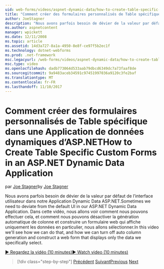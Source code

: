 ```yaml
---
uid: web-forms/videos/aspnet-dynamic-data/how-to-create-table-specific-custom-forms-in-an-aspnet-dynamic-data-application
title: "Comment créer des formulaires personnalisés de Table spécifique dans une Application de données ASP.NET Dynamic | Documents Microsoft"
author: JoeStagner
description: "Nous avons parfois besoin de dévier de la valeur par défaut de l’interface utilisateur dans notre Application Dynamic Data ASP.NET. Dans cette vidéo, nous verrons comment nous pouvons effectuer cela, et comment nous pouvons désactiver..."
ms.author: aspnetcontent
manager: wpickett
ms.date: 12/11/2008
ms.topic: article
ms.assetid: 14d3a727-8a1a-4950-8e8f-ce97f5b2ec1f
ms.technology: dotnet-webforms
ms.prod: .net-framework
msc.legacyurl: /web-forms/videos/aspnet-dynamic-data/how-to-create-table-specific-custom-forms-in-an-aspnet-dynamic-data-application
msc.type: video
ms.openlocfilehash: dadb773064d533aab79dbcd6349dc7a73faaf8de
ms.sourcegitcommit: 9a9483aceb34591c97451997036a9120c3fe2baf
ms.translationtype: MT
ms.contentlocale: fr-FR
ms.lasthandoff: 11/10/2017
---
```

<a name="how-to-create-table-specific-custom-forms-in-an-aspnet-dynamic-data-application"></a><span data-ttu-id="2214b-104">Comment créer des formulaires personnalisés de Table spécifique dans une Application de données dynamiques d’ASP.NET</span><span class="sxs-lookup"><span data-stu-id="2214b-104">How to Create Table Specific Custom Forms in an ASP.NET Dynamic Data Application</span></span>
====================
<span data-ttu-id="2214b-105">par [Joe Stagner](https://github.com/JoeStagner)</span><span class="sxs-lookup"><span data-stu-id="2214b-105">by [Joe Stagner](https://github.com/JoeStagner)</span></span>

<span data-ttu-id="2214b-106">Nous avons parfois besoin de dévier de la valeur par défaut de l’interface utilisateur dans notre Application Dynamic Data ASP.NET.</span><span class="sxs-lookup"><span data-stu-id="2214b-106">Sometimes we need to deviate from the default UI in our ASP.NET Dynamic Data Application.</span></span> <span data-ttu-id="2214b-107">Dans cette vidéo, nous allons voir comment nous pouvons effectuer cela, et comment nous pouvons désactiver la génération automatique de colonne et construire un formulaire web qui affiche uniquement les données en particulier, nous allons sélectionner.</span><span class="sxs-lookup"><span data-stu-id="2214b-107">In this video we'll see how we can do that, and how we can turn off auto column generation and construct a web form that displays only the data we specifically select.</span></span>

[<span data-ttu-id="2214b-108">&#9654; Regardez la vidéo (10 minutes)</span><span class="sxs-lookup"><span data-stu-id="2214b-108">&#9654; Watch video (10 minutes)</span></span>](https://channel9.msdn.com/Blogs/ASP-NET-Site-Videos/how-to-create-table-specific-custom-forms-in-an-aspnet-dynamic-data-application)

>[!div class="step-by-step"]
<span data-ttu-id="2214b-109">[Précédent](how-to-remove-columns-from-your-dynamicdata-data-grids.md)
[Suivant](aspnet-dynamic-data-custom-form-formatting.md)</span><span class="sxs-lookup"><span data-stu-id="2214b-109">[Previous](how-to-remove-columns-from-your-dynamicdata-data-grids.md)
[Next](aspnet-dynamic-data-custom-form-formatting.md)</span></span>

